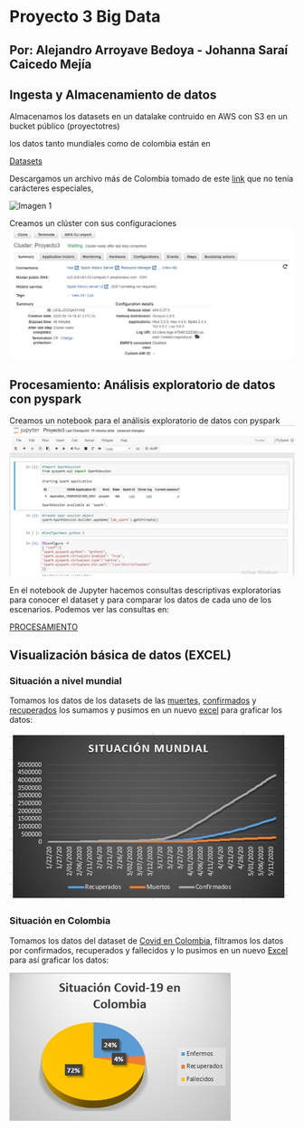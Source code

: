 # Proyecto 3 Big Data
## Por: Alejandro Arroyave Bedoya - Johanna Saraí Caicedo Mejía
## Ingesta y Almacenamiento de datos

Almacenamos los datasets en un datalake contruido en AWS con S3 en un bucket público (proyectotres)

los datos tanto mundiales como de colombia están en 

[Datasets](https://github.com/jscaicedom/TETProyecto3/tree/master/Datasets)

Descargamos un archivo más de Colombia tomado de este [link](https://www.datos.gov.co/Salud-y-Protecci-n-Social/Casos-positivos-de-COVID-19-en-Colombia/gt2j-8ykr/data) que no tenía carácteres especiales, 

![Imagen 1](https://github.com/jscaicedom/TETProyecto3/blob/master/Imagenes/Anotaci%C3%B3n%202020-05-14%20185002.jpg)

Creamos un clúster con sus configuraciones
![Cluster](https://github.com/jscaicedom/TETProyecto3/blob/master/Imagenes/Cluster.jpg)

## Procesamiento: Análisis exploratorio de datos con pyspark

Creamos un notebook para el análisis exploratorio de datos con pyspark
![Notebook](https://github.com/jscaicedom/TETProyecto3/blob/master/Imagenes/Jupyter.jpg)

En el notebook de Jupyter hacemos consultas descriptivas exploratorias para conocer el dataset y para comparar los datos de cada uno de los escenarios. Podemos ver las consultas en:

[PROCESAMIENTO](https://github.com/jscaicedom/TETProyecto3/blob/master/Proyecto3.ipynb)

## Visualización básica de datos (EXCEL)

### Situación a nivel mundial

Tomamos los datos de los datasets de las [muertes](https://github.com/jscaicedom/TETProyecto3/blob/master/Datasets/Mundial/time_series_covid19_deaths_global_iso3_regions.csv), [confirmados](https://github.com/jscaicedom/TETProyecto3/blob/master/Datasets/Mundial/time_series_covid19_confirmed_global_iso3_regions.csv) y [recuperados](https://github.com/jscaicedom/TETProyecto3/blob/master/Datasets/Mundial/time_series_covid19_recovered_global_iso3_regions.csv)
los sumamos y pusimos en un nuevo [excel](https://github.com/jscaicedom/TETProyecto3/blob/master/SituacionMundial.xlsx) para graficar los datos:

![situacion mundial](https://github.com/jscaicedom/TETProyecto3/blob/master/Imagenes/smundial.JPG)

### Situación en Colombia

Tomamos los datos del dataset de [Covid en Colombia](https://github.com/jscaicedom/TETProyecto3/blob/master/Datasets/Colombia/Casos_positivos_de_COVID-19_en_Colombia.csv), filtramos los datos por confirmados, recuperados y fallecidos y lo pusimos en un nuevo [Excel](https://github.com/jscaicedom/TETProyecto3/blob/master/Covid%20en%20Colombia.xlsx) para así graficar los datos:

![Situacion en Colombia](https://github.com/jscaicedom/TETProyecto3/blob/master/Imagenes/graficaColombia.jpg)
